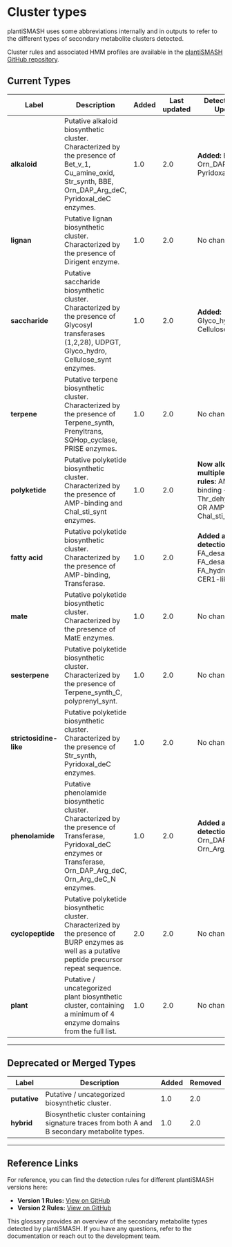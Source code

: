 # Cluster types 

plantiSMASH uses some abbreviations internally and in outputs to refer to the different
types of secondary metabolite clusters detected.

Cluster rules and associated HMM profiles are available in the [plantiSMASH GitHub repository](https://github.com/plantismash/plantismash/). 

## Current Types

| Label | Description | Added | Last updated | Detection Rule Updates |
|-------|-------------|---------|---------|----------------------|
| **alkaloid** | Putative alkaloid biosynthetic cluster. Characterized by the presence of Bet_v_1, Cu_amine_oxid, Str_synth, BBE, Orn_DAP_Arg_deC, Pyridoxal_deC enzymes. | 1.0 | 2.0 | **Added:** BBE, Orn_DAP_Arg_deC, Pyridoxal_deC |
| **lignan** | Putative lignan biosynthetic cluster. Characterized by the presence of Dirigent enzyme. | 1.0 | 2.0 | No changes |
| **saccharide** | Putative saccharide biosynthetic cluster. Characterized by the presence of Glycosyl transferases (1,2,28), UDPGT, Glyco_hydro, Cellulose_synt enzymes. | 1.0 | 2.0 | **Added:** Glyco_hydro_1, Cellulose_synt |
| **terpene** | Putative terpene biosynthetic cluster. Characterized by the presence of Terpene_synth, Prenyltrans, SQHop_cyclase, PRISE enzymes. | 1.0 | 2.0 | No changes |
| **polyketide** | Putative polyketide biosynthetic cluster. Characterized by the presence of AMP-binding and Chal_sti_synt enzymes. | 1.0 | 2.0 | **Now allows multiple detection rules:** AMP-binding + Thr_dehydrat_C OR AMP-binding + Chal_sti_synt_C/N |
| **fatty acid** | Putative polyketide biosynthetic cluster. Characterized by the presence of AMP-binding, Transferase. | 1.0 | 2.0 | **Added alternative detection rules:** FA_desaturase, FA_desaturase_2, FA_hydroxylase, CER1-like_C |
| **mate** | Putative polyketide biosynthetic cluster. Characterized by the presence of MatE enzymes. | 1.0 | 2.0 | No changes |
| **sesterpene** | Putative polyketide biosynthetic cluster. Characterized by the presence of Terpene_synth_C, polyprenyl_synt. | 1.0 | 2.0 | No changes |
| **strictosidine-like** | Putative polyketide biosynthetic cluster. Characterized by the presence of Str_synth, Pyridoxal_deC enzymes. | 1.0 | 2.0 | No changes |
| **phenolamide** | Putative phenolamide biosynthetic cluster. Characterized by the presence of Transferase, Pyridoxal_deC enzymes or Transferase, Orn_DAP_Arg_deC, Orn_Arg_deC_N enzymes. | 1.0 | 2.0 | **Added alternative detection rules:** Orn_DAP_Arg_deC, Orn_Arg_deC_N |
| **cyclopeptide** | Putative polyketide biosynthetic cluster. Characterized by the presence of BURP enzymes as well as a putative peptide precursor repeat sequence. | 2.0 | 2.0 | No changes |
| **plant** | Putative / uncategorized plant biosynthetic cluster, containing a minimum of 4 enzyme domains from the full list. | 1.0 | 2.0 | No changes |

---

## **Deprecated or Merged Types**
| Label | Description | Added | Removed |
|-------|-------------|---------|---------|
| **putative** | Putative / uncategorized biosynthetic cluster. | 1.0 | 2.0 |
| **hybrid** | Biosynthetic cluster containing signature traces from both A and B secondary metabolite types. | 1.0 | 2.0 |

---
## Reference Links

For reference, you can find the detection rules for different plantiSMASH versions here:

- **Version 1 Rules:** [View on GitHub](https://github.com/plantismash/plantismash/releases/tag/1.0/antismash/generic_modules/hmm_detection/plants/cluster_rules.txt/)
- **Version 2 Rules:** [View on GitHub](https://github.com/plantismash/plantismash/releases/tag/2.0-beta2)


This glossary provides an overview of the secondary metabolite types detected by plantiSMASH. If you have any questions, refer to the documentation or reach out to the development team.

